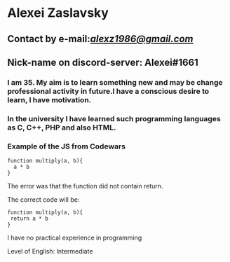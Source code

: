 # Alexei Zaslavsky
## Contact by e-mail:*alexz1986@gmail.com*
## Nick-name on discord-server: Alexei#1661 
### I am 35. My aim is to learn something new and may be change professional activity in future.I have a conscious desire to learn, I have motivation.
### In the university I have learned such programming languages as C, C++, PHP and also HTML.
### Example of the JS from Codewars
```
function multiply(a, b){
  a * b
}
```

The error was that the function did not contain return. 

The correct code will be:


```
function multiply(a, b){
 return a * b
}
```

I have no practical experience in programming

Level of English: Intermediate
